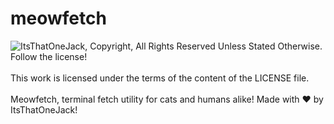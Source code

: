 # meowfetch

<picture>
  <source media="(prefers-color-scheme: dark)" srcset="https://itoj.dev/embed/Wwatermark.png">
  <source media="(prefers-color-scheme: light)" srcset="https://itoj.dev/embed/Bwatermark.png">
  <img
  alt="ItsThatOneJack, Copyright, All Rights Reserved Unless Stated Otherwise. Follow the license!"
  src="https://itoj.dev/embed/Bwatermark.png">
</picture>
</br></br>
This work is licensed under the terms of the content of the LICENSE file.
</br></br>
Meowfetch, terminal fetch utility for cats and humans alike!
Made with ❤️ by ItsThatOneJack!
